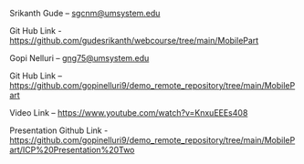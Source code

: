 Srikanth Gude – sgcnm@umsystem.edu

Git Hub Link - https://github.com/gudesrikanth/webcourse/tree/main/MobilePart

Gopi Nelluri – gng75@umsystem.edu

Git Hub Link – https://github.com/gopinelluri9/demo_remote_repository/tree/main/MobilePart

Video Link – https://www.youtube.com/watch?v=KnxuEEEs408

Presentation Github Link - https://github.com/gopinelluri9/demo_remote_repository/tree/main/MobilePart/ICP%20Presentation%20Two